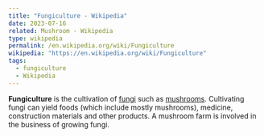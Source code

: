 ```yaml
---
title: "Fungiculture - Wikipedia"
date: 2023-07-16
related: Mushroom - Wikipedia
type: wikipedia
permalink: /en.wikipedia.org/wiki/Fungiculture
wikipedia: "https://en.wikipedia.org/wiki/Fungiculture"
tags:
  - fungiculture
  - Wikipedia
---
```

**Fungiculture** is the cultivation of [fungi](//en.wikipedia.org/wiki/Fungus/) such as [mushrooms](/en.wikipedia.org/wiki/Mushroom). Cultivating fungi can yield foods (which include mostly mushrooms), medicine, construction materials and other products. A mushroom farm is involved in the business of growing fungi.